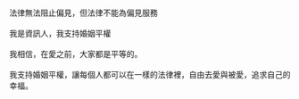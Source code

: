 <br>法律無法阻止偏見，但法律不能為偏見服務</br>
<br>我是資訊人，我支持婚姻平權</br>
<br>我相信，在愛之前，大家都是平等的。</br>
<br>我支持婚姻平權，讓每個人都可以在一樣的法律裡，自由去愛與被愛，追求自己的幸福。</br>
